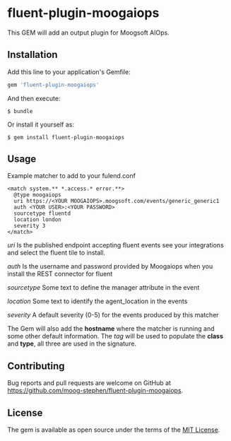 # fluent-plugin-moogaiops

This GEM will add an output plugin for Moogsoft AIOps.

## Installation

Add this line to your application's Gemfile:

```ruby
gem 'fluent-plugin-moogaiops'
```

And then execute:

    $ bundle

Or install it yourself as:

    $ gem install fluent-plugin-moogaiops

## Usage

Example matcher to add to your fulend.conf

```
<match system.** *.access.* error.**>
  @type moogaiops
  uri https://<YOUR MOOGAIOPS>.moogsoft.com/events/generic_generic1
  auth <YOUR USER>:<YOUR PASSWORD>
  sourcetype fluentd
  location london
  severity 3
</match>
```
 *uri*
 Is the published endpoint accepting fluent events see your integrations and select the fluent tile to install.

 *auth*
 Is the username and password provided by Moogaiops when you install the REST connector for fluent

 *sourcetype*
 Some text to define the manager attribute in the event

 *location*
 Some text to identify the agent_location in the events

 *severity*
 A default severity (0-5) for the events produced by this matcher

The Gem will also add the **hostname** where the matcher is running and some other default information. The *tag* will be used to populate the **class** and **type**, all three are used in the signature.

## Contributing

Bug reports and pull requests are welcome on GitHub at https://github.com/moog-stephen/fluent-plugin-moogaiops.


## License

The gem is available as open source under the terms of the [MIT License](http://opensource.org/licenses/MIT).
